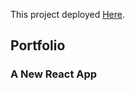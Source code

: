 This project deployed [Here](https://armanalz.github.io/portfolio/).

## Portfolio

### A New React App


